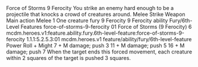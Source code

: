 <ability>
  <name>Force of Storms</name>
  <cost>9 Ferocity</cost>
  <flavor>You strike an enemy hard enough to be a projectile that knocks a crowd of creatures around.</flavor>
  <keywords>
    <keyword>Melee</keyword>
    <keyword>Strike</keyword>
    <keyword>Weapon</keyword>
  </keywords>
  <type>Main action</type>
  <distance>Melee 1</distance>
  <target>One creature</target>
  <metadata>
    <class>fury</class>
    <cost>9 Ferocity</cost>
    <cost_amount>9</cost_amount>
    <cost_resource>Ferocity</cost_resource>
    <feature_type>ability</feature_type>
    <file_dpath>Fury/6th-Level Features</file_dpath>
    <item_id>force-of-storms-9-ferocity</item_id>
    <item_index>01</item_index>
    <item_name>Force of Storms (9 Ferocity)</item_name>
    <level>6</level>
    <scc>mcdm.heroes.v1:feature.ability.fury.6th-level-feature:force-of-storms-9-ferocity</scc>
    <scdc>1.1.1:5.2.5.3:01</scdc>
    <source>mcdm.heroes.v1</source>
    <type>feature/ability/fury/6th-level-feature</type>
  </metadata>
  <effects>
    <effect type="roll">
      <roll>Power Roll + Might</roll>
      <t1>7 + M damage; push 3</t1>
      <t2>11 + M damage; push 5</t2>
      <t3>16 + M damage; push 7</t3>
    </effect>
    <effect type="mundane">When the target ends this forced movement, each creature within 2 squares of the target is pushed 3 squares.</effect>
  </effects>
</ability>
